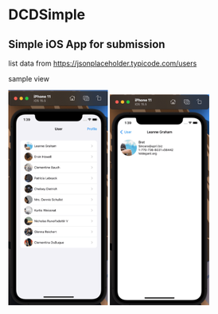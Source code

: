 # DCDSimple

## Simple iOS App for submission 

list data from https://jsonplaceholder.typicode.com/users

sample view
<p float="left">
  <img src="/home.png" width="200" />
  <img src="/detail.png" width="200" /> 
</p>
